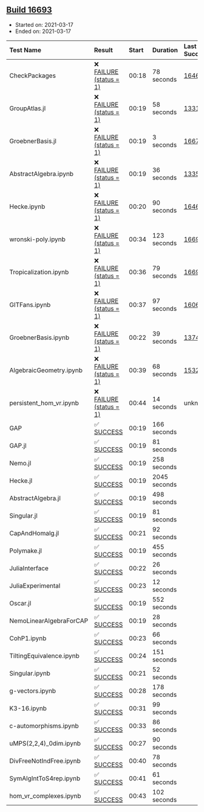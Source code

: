 ## [Build 16693](https://oscarci.mathematik.uni-kl.de/job/oscar/16693/)

* Started on: 2021-03-17
* Ended on: 2021-03-17

| Test Name    | Result | Start | Duration | Last Success | First Failure |
|:-------------|:-------|:------|:---------|:-------------|:--------------|
| CheckPackages | ❌ [FAILURE (status = 1)](https://oscarci.mathematik.uni-kl.de/job/oscar/16693/artifact/logs/build-16693/CheckPackages.log) | 00:18 | 78 seconds | [16463](https://oscarci.mathematik.uni-kl.de/job/oscar/16463/) | [16464](https://oscarci.mathematik.uni-kl.de/job/oscar/16464/) |
| GroupAtlas.jl | ❌ [FAILURE (status = 1)](https://oscarci.mathematik.uni-kl.de/job/oscar/16693/artifact/logs/build-16693/GroupAtlas.jl.log) | 00:19 | 58 seconds | [13311](https://oscarci.mathematik.uni-kl.de/job/oscar/13311/) | [13312](https://oscarci.mathematik.uni-kl.de/job/oscar/13312/) |
| GroebnerBasis.jl | ❌ [FAILURE (status = 1)](https://oscarci.mathematik.uni-kl.de/job/oscar/16693/artifact/logs/build-16693/GroebnerBasis.jl.log) | 00:19 | 3 seconds | [16676](https://oscarci.mathematik.uni-kl.de/job/oscar/16676/) | [16677](https://oscarci.mathematik.uni-kl.de/job/oscar/16677/) |
| AbstractAlgebra.ipynb | ❌ [FAILURE (status = 1)](https://oscarci.mathematik.uni-kl.de/job/oscar/16693/artifact/logs/build-16693/AbstractAlgebra.ipynb.log) | 00:19 | 36 seconds | [13355](https://oscarci.mathematik.uni-kl.de/job/oscar/13355/) | [13356](https://oscarci.mathematik.uni-kl.de/job/oscar/13356/) |
| Hecke.ipynb | ❌ [FAILURE (status = 1)](https://oscarci.mathematik.uni-kl.de/job/oscar/16693/artifact/logs/build-16693/Hecke.ipynb.log) | 00:20 | 90 seconds | [16463](https://oscarci.mathematik.uni-kl.de/job/oscar/16463/) | [16464](https://oscarci.mathematik.uni-kl.de/job/oscar/16464/) |
| wronski-poly.ipynb | ❌ [FAILURE (status = 1)](https://oscarci.mathematik.uni-kl.de/job/oscar/16693/artifact/logs/build-16693/wronski-poly.ipynb.log) | 00:34 | 123 seconds | [16692](https://oscarci.mathematik.uni-kl.de/job/oscar/16692/) | [16693](https://oscarci.mathematik.uni-kl.de/job/oscar/16693/) |
| Tropicalization.ipynb | ❌ [FAILURE (status = 1)](https://oscarci.mathematik.uni-kl.de/job/oscar/16693/artifact/logs/build-16693/Tropicalization.ipynb.log) | 00:36 | 79 seconds | [16692](https://oscarci.mathematik.uni-kl.de/job/oscar/16692/) | [16693](https://oscarci.mathematik.uni-kl.de/job/oscar/16693/) |
| GITFans.ipynb | ❌ [FAILURE (status = 1)](https://oscarci.mathematik.uni-kl.de/job/oscar/16693/artifact/logs/build-16693/GITFans.ipynb.log) | 00:37 | 97 seconds | [16068](https://oscarci.mathematik.uni-kl.de/job/oscar/16068/) | [16069](https://oscarci.mathematik.uni-kl.de/job/oscar/16069/) |
| GroebnerBasis.ipynb | ❌ [FAILURE (status = 1)](https://oscarci.mathematik.uni-kl.de/job/oscar/16693/artifact/logs/build-16693/GroebnerBasis.ipynb.log) | 00:22 | 39 seconds | [13748](https://oscarci.mathematik.uni-kl.de/job/oscar/13748/) | [13749](https://oscarci.mathematik.uni-kl.de/job/oscar/13749/) |
| AlgebraicGeometry.ipynb | ❌ [FAILURE (status = 1)](https://oscarci.mathematik.uni-kl.de/job/oscar/16693/artifact/logs/build-16693/AlgebraicGeometry.ipynb.log) | 00:39 | 68 seconds | [15322](https://oscarci.mathematik.uni-kl.de/job/oscar/15322/) | [15323](https://oscarci.mathematik.uni-kl.de/job/oscar/15323/) |
| persistent_hom_vr.ipynb | ❌ [FAILURE (status = 1)](https://oscarci.mathematik.uni-kl.de/job/oscar/16693/artifact/logs/build-16693/persistent_hom_vr.ipynb.log) | 00:44 | 14 seconds | unknown | unknown |
| GAP | ✅ [SUCCESS](https://oscarci.mathematik.uni-kl.de/job/oscar/16693/artifact/logs/build-16693/GAP.log) | 00:19 | 166 seconds |  |  |
| GAP.jl | ✅ [SUCCESS](https://oscarci.mathematik.uni-kl.de/job/oscar/16693/artifact/logs/build-16693/GAP.jl.log) | 00:19 | 81 seconds |  |  |
| Nemo.jl | ✅ [SUCCESS](https://oscarci.mathematik.uni-kl.de/job/oscar/16693/artifact/logs/build-16693/Nemo.jl.log) | 00:19 | 258 seconds |  |  |
| Hecke.jl | ✅ [SUCCESS](https://oscarci.mathematik.uni-kl.de/job/oscar/16693/artifact/logs/build-16693/Hecke.jl.log) | 00:19 | 2045 seconds |  |  |
| AbstractAlgebra.jl | ✅ [SUCCESS](https://oscarci.mathematik.uni-kl.de/job/oscar/16693/artifact/logs/build-16693/AbstractAlgebra.jl.log) | 00:19 | 498 seconds |  |  |
| Singular.jl | ✅ [SUCCESS](https://oscarci.mathematik.uni-kl.de/job/oscar/16693/artifact/logs/build-16693/Singular.jl.log) | 00:19 | 81 seconds |  |  |
| CapAndHomalg.jl | ✅ [SUCCESS](https://oscarci.mathematik.uni-kl.de/job/oscar/16693/artifact/logs/build-16693/CapAndHomalg.jl.log) | 00:21 | 92 seconds |  |  |
| Polymake.jl | ✅ [SUCCESS](https://oscarci.mathematik.uni-kl.de/job/oscar/16693/artifact/logs/build-16693/Polymake.jl.log) | 00:19 | 455 seconds |  |  |
| JuliaInterface | ✅ [SUCCESS](https://oscarci.mathematik.uni-kl.de/job/oscar/16693/artifact/logs/build-16693/JuliaInterface.log) | 00:22 | 26 seconds |  |  |
| JuliaExperimental | ✅ [SUCCESS](https://oscarci.mathematik.uni-kl.de/job/oscar/16693/artifact/logs/build-16693/JuliaExperimental.log) | 00:23 | 12 seconds |  |  |
| Oscar.jl | ✅ [SUCCESS](https://oscarci.mathematik.uni-kl.de/job/oscar/16693/artifact/logs/build-16693/Oscar.jl.log) | 00:19 | 552 seconds |  |  |
| NemoLinearAlgebraForCAP | ✅ [SUCCESS](https://oscarci.mathematik.uni-kl.de/job/oscar/16693/artifact/logs/build-16693/NemoLinearAlgebraForCAP.log) | 00:19 | 28 seconds |  |  |
| CohP1.ipynb | ✅ [SUCCESS](https://oscarci.mathematik.uni-kl.de/job/oscar/16693/artifact/logs/build-16693/CohP1.ipynb.log) | 00:23 | 66 seconds |  |  |
| TiltingEquivalence.ipynb | ✅ [SUCCESS](https://oscarci.mathematik.uni-kl.de/job/oscar/16693/artifact/logs/build-16693/TiltingEquivalence.ipynb.log) | 00:24 | 151 seconds |  |  |
| Singular.ipynb | ✅ [SUCCESS](https://oscarci.mathematik.uni-kl.de/job/oscar/16693/artifact/logs/build-16693/Singular.ipynb.log) | 00:21 | 52 seconds |  |  |
| g-vectors.ipynb | ✅ [SUCCESS](https://oscarci.mathematik.uni-kl.de/job/oscar/16693/artifact/logs/build-16693/g-vectors.ipynb.log) | 00:28 | 178 seconds |  |  |
| K3-16.ipynb | ✅ [SUCCESS](https://oscarci.mathematik.uni-kl.de/job/oscar/16693/artifact/logs/build-16693/K3-16.ipynb.log) | 00:31 | 99 seconds |  |  |
| c-automorphisms.ipynb | ✅ [SUCCESS](https://oscarci.mathematik.uni-kl.de/job/oscar/16693/artifact/logs/build-16693/c-automorphisms.ipynb.log) | 00:33 | 86 seconds |  |  |
| uMPS(2,2,4)_0dim.ipynb | ✅ [SUCCESS](https://oscarci.mathematik.uni-kl.de/job/oscar/16693/artifact/logs/build-16693/uMPS-2-2-4-_0dim.ipynb.log) | 00:27 | 90 seconds |  |  |
| DivFreeNotIndFree.ipynb | ✅ [SUCCESS](https://oscarci.mathematik.uni-kl.de/job/oscar/16693/artifact/logs/build-16693/DivFreeNotIndFree.ipynb.log) | 00:40 | 78 seconds |  |  |
| SymAlgIntToS4rep.ipynb | ✅ [SUCCESS](https://oscarci.mathematik.uni-kl.de/job/oscar/16693/artifact/logs/build-16693/SymAlgIntToS4rep.ipynb.log) | 00:41 | 61 seconds |  |  |
| hom_vr_complexes.ipynb | ✅ [SUCCESS](https://oscarci.mathematik.uni-kl.de/job/oscar/16693/artifact/logs/build-16693/hom_vr_complexes.ipynb.log) | 00:43 | 102 seconds |  |  |
